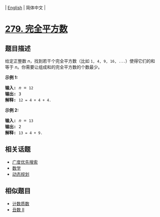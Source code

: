 
| [English](README_EN.md) | 简体中文 |

# [279. 完全平方数](https://leetcode-cn.com/problems/perfect-squares/)

## 题目描述

<p>给定正整数&nbsp;<em>n</em>，找到若干个完全平方数（比如&nbsp;<code>1, 4, 9, 16, ...</code>）使得它们的和等于<em> n</em>。你需要让组成和的完全平方数的个数最少。</p>

<p><strong>示例&nbsp;1:</strong></p>

<pre><strong>输入:</strong> <em>n</em> = <code>12</code>
<strong>输出:</strong> 3 
<strong>解释: </strong><code>12 = 4 + 4 + 4.</code></pre>

<p><strong>示例 2:</strong></p>

<pre><strong>输入:</strong> <em>n</em> = <code>13</code>
<strong>输出:</strong> 2
<strong>解释: </strong><code>13 = 4 + 9.</code></pre>


## 相关话题

- [广度优先搜索](https://leetcode-cn.com/tag/breadth-first-search)
- [数学](https://leetcode-cn.com/tag/math)
- [动态规划](https://leetcode-cn.com/tag/dynamic-programming)

## 相似题目

- [计数质数](../count-primes/README.md)
- [丑数 II](../ugly-number-ii/README.md)
